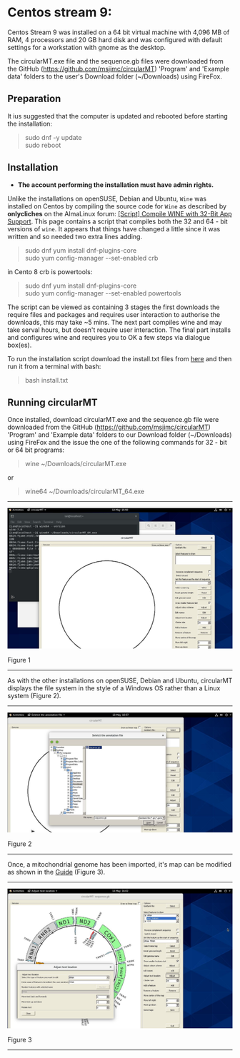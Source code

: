 # Centos stream 9:

Centos Stream 9 was installed on a 64 bit virtual machine with 4,096 MB of RAM, 4 processors and 20 GB hard disk and was configured with default settings for a workstation with gnome as the desktop.

The circularMT.exe file and the sequence.gb files were downloaded from the GitHub (https://github.com/msjimc/circularMT) 'Program' and 'Example data' folders to the user's Download folder (~/Downloads) using FireFox. 

## Preparation 

It ius suggested that the computer is updated and rebooted before starting the installation:

> sudo dnf -y update  
> sudo reboot

## Installation

* **The account performing the installation must have admin rights.**

Unlike the installations on openSUSE, Debian and Ubuntu, ```Wine``` was installed on Centos by compiling the source code for ```Wine``` as described by __onlycliches__ on the AlmaLinux forum: [[Script] Compile WINE with 32-Bit App Support](https://forums.almalinux.org/t/script-compile-wine-with-32-bit-app-support/2556). This page contains a script that compiles both the 32 and 64 - bit versions of ```wine```. It appears that things have changed a little since it was written and so needed two extra lines adding.    

> sudo dnf yum install dnf-plugins-core   
sudo yum config-manager --set-enabled crb  

in Cento 8 crb is powertools: 

> sudo dnf yum install dnf-plugins-core   
sudo yum config-manager --set-enabled powertools  



The script can be viewed as containing 3 stages the first downloads the require files and packages and requires user interaction to authorise the downloads, this may take ~5 mins. The next part compiles wine and may take serval hours, but doesn't require user interaction. The final part installs and configures wine and requires you to OK a few steps via dialogue box(es).  

To run the installation script download the install.txt files from [here](https://github.com/msjimc/circularMT/Program) and then run it from a terminal with bash:

> bash install.txt

## Running circularMT

Once installed, download circularMT.exe and the sequence.gb file were downloaded from the GitHub (https://github.com/msjimc/circularMT) 'Program' and 'Example data' folders to our Download folder (~/Downloads) using FireFox and the issue the one of the following commands for 32 - bit or 64 bit programs:

> wine ~/Downloads/circularMT.exe  

or   

> wine64 ~/Downloads/circularMT_64.exe  

<hr />

![Figure 1](images/centos_figure1.jpg)

Figure 1

<hr />

As with the other installations on openSUSE, Debian and Ubuntu, circularMT displays the file system in the style of a Windows OS rather than a Linux system (Figure 2).

<hr /> 

![Figure 2](images/centos_figure3.jpg)

Figure 2

<hr />

Once, a mitochondrial genome has been imported, it's map can be modified as shown in the [Guide](../Guide/README.md) (Figure 3).

<hr />

![Figure 3](images/centos_figure4.jpg)

Figure 3

<hr />
